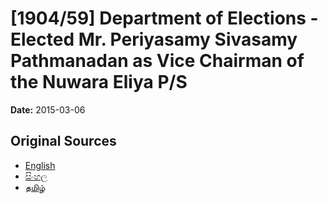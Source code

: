 # [1904/59] Department of Elections - Elected Mr. Periyasamy Sivasamy Pathmanadan as Vice Chairman of the Nuwara Eliya P/S

**Date:** 2015-03-06

## Original Sources

- [English](https://documents.gov.lk/view/extra-gazettes/2015/3/1904-59_E.pdf)
- [සිංහල](https://documents.gov.lk/view/extra-gazettes/2015/3/1904-59_S.pdf)
- [தமிழ்](https://documents.gov.lk/view/extra-gazettes/2015/3/1904-59_T.pdf)
